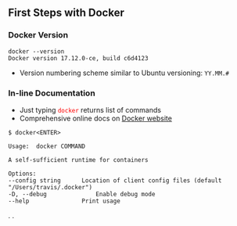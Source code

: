 ## First Steps with Docker


### Docker Version
```
docker --version
Docker version 17.12.0-ce, build c6d4123
```

* Version numbering scheme similar to Ubuntu versioning: `YY.MM.#`



### In-line Documentation

* Just typing <code style="color:red;">docker</code> returns list of commands
* Comprehensive online docs on <a href="https://docs.docker.com/edge/engine/reference/commandline/docker/">Docker website</a>

```
$ docker<ENTER>

Usage:  docker COMMAND

A self-sufficient runtime for containers

Options:
--config string      Location of client config files (default "/Users/travis/.docker")
-D, --debug              Enable debug mode
--help               Print usage
```
.
.


